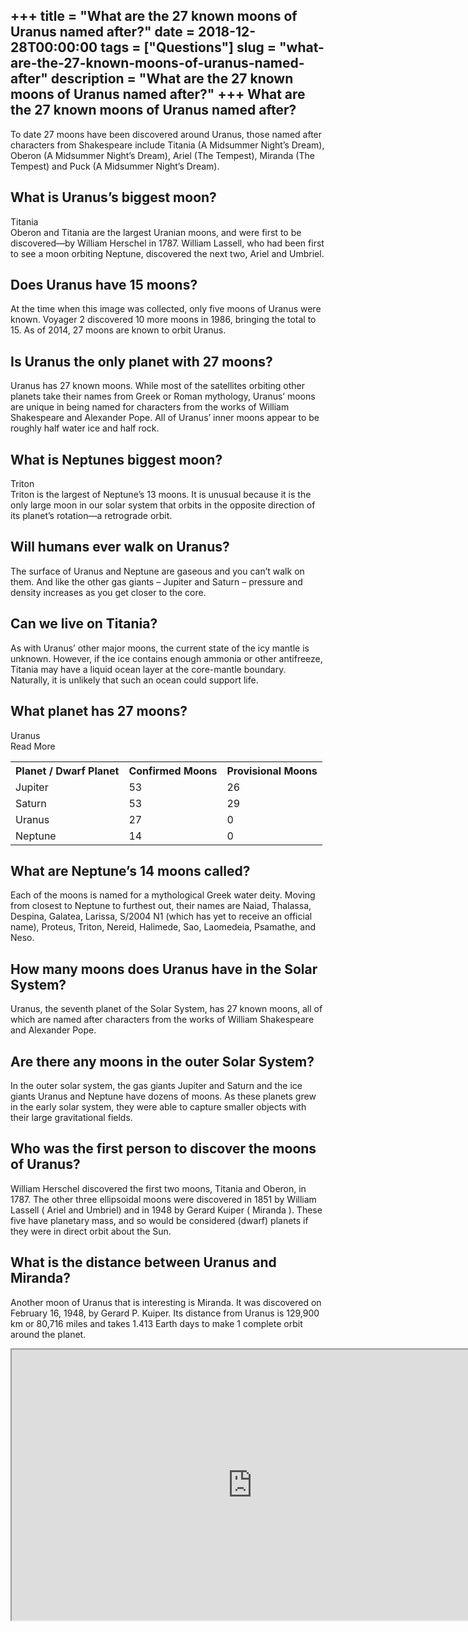 +++
title = "What are the 27 known moons of Uranus named after?"
date = 2018-12-28T00:00:00
tags = ["Questions"]
slug = "what-are-the-27-known-moons-of-uranus-named-after"
description = "What are the 27 known moons of Uranus named after?"
+++
What are the 27 known moons of Uranus named after?
--------------------------------------------------

To date 27 moons have been discovered around Uranus, those named after characters from Shakespeare include Titania (A Midsummer Night’s Dream), Oberon (A Midsummer Night’s Dream), Ariel (The Tempest), Miranda (The Tempest) and Puck (A Midsummer Night’s Dream).

What is Uranus’s biggest moon?
------------------------------

Titania  
Oberon and Titania are the largest Uranian moons, and were first to be discovered—by William Herschel in 1787. William Lassell, who had been first to see a moon orbiting Neptune, discovered the next two, Ariel and Umbriel.

Does Uranus have 15 moons?
--------------------------

At the time when this image was collected, only five moons of Uranus were known. Voyager 2 discovered 10 more moons in 1986, bringing the total to 15. As of 2014, 27 moons are known to orbit Uranus.

Is Uranus the only planet with 27 moons?
----------------------------------------

Uranus has 27 known moons. While most of the satellites orbiting other planets take their names from Greek or Roman mythology, Uranus’ moons are unique in being named for characters from the works of William Shakespeare and Alexander Pope. All of Uranus’ inner moons appear to be roughly half water ice and half rock.

What is Neptunes biggest moon?
------------------------------

Triton  
Triton is the largest of Neptune’s 13 moons. It is unusual because it is the only large moon in our solar system that orbits in the opposite direction of its planet’s rotation―a retrograde orbit.

Will humans ever walk on Uranus?
--------------------------------

The surface of Uranus and Neptune are gaseous and you can’t walk on them. And like the other gas giants – Jupiter and Saturn – pressure and density increases as you get closer to the core.

Can we live on Titania?
-----------------------

As with Uranus’ other major moons, the current state of the icy mantle is unknown. However, if the ice contains enough ammonia or other antifreeze, Titania may have a liquid ocean layer at the core-mantle boundary. Naturally, it is unlikely that such an ocean could support life.

What planet has 27 moons?
-------------------------

Uranus  
Read More

<table><tr><th>Planet / Dwarf Planet</th><th>Confirmed Moons</th><th>Provisional Moons</th></tr><tr><td>Jupiter</td><td>53</td><td>26</td></tr><tr><td>Saturn</td><td>53</td><td>29</td></tr><tr><td>Uranus</td><td>27</td><td>0</td></tr><tr><td>Neptune</td><td>14</td><td>0</td></tr></table>

What are Neptune’s 14 moons called?
-----------------------------------

Each of the moons is named for a mythological Greek water deity. Moving from closest to Neptune to furthest out, their names are Naiad, Thalassa, Despina, Galatea, Larissa, S/2004 N1 (which has yet to receive an official name), Proteus, Triton, Nereid, Halimede, Sao, Laomedeia, Psamathe, and Neso.

How many moons does Uranus have in the Solar System?
----------------------------------------------------

Uranus, the seventh planet of the Solar System, has 27 known moons, all of which are named after characters from the works of William Shakespeare and Alexander Pope.

Are there any moons in the outer Solar System?
----------------------------------------------

In the outer solar system, the gas giants Jupiter and Saturn and the ice giants Uranus and Neptune have dozens of moons. As these planets grew in the early solar system, they were able to capture smaller objects with their large gravitational fields.

Who was the first person to discover the moons of Uranus?
---------------------------------------------------------

William Herschel discovered the first two moons, Titania and Oberon, in 1787. The other three ellipsoidal moons were discovered in 1851 by William Lassell ( Ariel and Umbriel) and in 1948 by Gerard Kuiper ( Miranda ). These five have planetary mass, and so would be considered (dwarf) planets if they were in direct orbit about the Sun.

What is the distance between Uranus and Miranda?
------------------------------------------------

Another moon of Uranus that is interesting is Miranda. It was discovered on February 16, 1948, by Gerard P. Kuiper. Its distance from Uranus is 129,900 km or 80,716 miles and takes 1.413 Earth days to make 1 complete orbit around the planet.

<iframe allow="accelerometer; autoplay; clipboard-write; encrypted-media; gyroscope; picture-in-picture" allowfullscreen="" class="__youtube_prefs__  epyt-is-override  no-lazyload" data-no-lazy="1" data-origheight="433" data-origwidth="770" data-skipgform_ajax_framebjll="" height="433" id="_ytid_35645" loading="lazy" src="https://www.youtube.com/embed/m4NXbFOiOGk?enablejsapi=1&autoplay=0&cc_load_policy=0&cc_lang_pref=&iv_load_policy=1&loop=0&modestbranding=0&rel=1&fs=1&playsinline=0&autohide=2&theme=dark&color=red&controls=1&" title="YouTube player" width="770"></iframe>